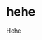 # hehe
Hehe


<!-- Security scan triggered at 2025-09-01 23:18:01 -->

<!-- Security scan triggered at 2025-09-07 01:47:28 -->

<!-- Security scan triggered at 2025-09-09 05:22:48 -->